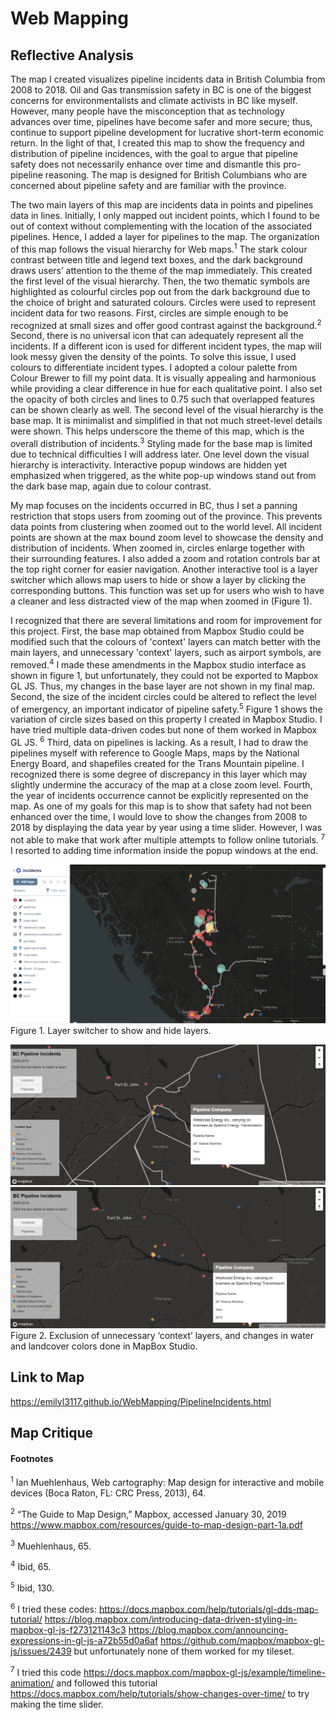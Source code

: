 # Web Mapping
## **Reflective Analysis**

The map I created visualizes pipeline incidents data in British Columbia from 2008 to 2018. Oil and Gas transmission safety in BC is one of the biggest concerns for environmentalists and climate activists in BC like myself. However, many people have the misconception that as technology advances over time, pipelines have become safer and more secure; thus, continue to support pipeline development for lucrative short-term economic return. In the light of that, I created this map to show the frequency and distribution of pipeline incidences, with the goal to argue that pipeline safety does not necessarily enhance over time and dismantle this pro-pipeline reasoning. The map is designed for British Columbians who are concerned about pipeline safety and are familiar with the province. 

The two main layers of this map are incidents data in points and pipelines data in lines. Initially, I only mapped out incident points, which I found to be out of context without complementing with the location of the associated pipelines. Hence, I added a layer for pipelines to the map. The organization of this map follows the visual hierarchy for Web maps.<sup>1</sup>  The stark colour contrast between title and legend text boxes, and the dark background draws users’ attention to the theme of the map immediately. This created the first level of the visual hierarchy. Then, the two thematic symbols are highlighted as colourful circles pop out from the dark background due to the choice of bright and saturated colours. Circles were used to represent incident data for two reasons. First, circles are simple enough to be recognized at small sizes and offer good contrast against the background.<sup>2</sup>  Second, there is no universal icon that can adequately represent all the incidents. If a different icon is used for different incident types, the map will look messy given the density of the points. To solve this issue, I used colours to differentiate incident types. I adopted a colour palette from Colour Brewer to fill my point data. It is visually appealing and harmonious while providing a clear difference in hue for each qualitative point. I also set the opacity of both circles and lines to 0.75 such that overlapped features can be shown clearly as well. The second level of the visual hierarchy is the base map. It is minimalist and simplified in that not much street-level details were shown. This helps underscore the theme of this map, which is the overall distribution of incidents.<sup>3</sup> Styling made for the base map is limited due to technical difficulties I will address later. One level down the visual hierarchy is interactivity. Interactive popup windows are hidden yet emphasized when triggered, as the white pop-up windows stand out from the dark base map, again due to colour contrast. 

My map focuses on the incidents occurred in BC, thus I set a panning restriction that stops users from zooming out of the province. This prevents data points from clustering when zoomed out to the world level. All incident points are shown at the max bound zoom level to showcase the density and distribution of incidents. When zoomed in, circles enlarge together with their surrounding features. I also added a zoom and rotation controls bar at the top right corner for easier navigation. Another interactive tool is a layer switcher which allows map users to hide or show a layer by clicking the corresponding buttons. This function was set up for users who wish to have a cleaner and less distracted view of the map when zoomed in (Figure 1). 


I recognized that there are several limitations and room for improvement for this project. First, the base map obtained from Mapbox Studio could be modified such that the colours of 'context' layers can match better with the main layers, and unnecessary 'context' layers, such as airport symbols, are removed.<sup>4</sup> I made these amendments in the Mapbox studio interface as shown in figure 1, but unfortunately, they could not be exported to Mapbox GL JS. Thus, my changes in the base layer are not shown in my final map. Second, the size of the incident circles could be altered to reflect the level of emergency, an important indicator of pipeline safety.<sup>5</sup> Figure 1 shows the variation of circle sizes based on this property I created in Mapbox Studio. I have tried multiple data-driven codes but none of them worked in Mapbox GL JS. <sup>6</sup> Third, data on pipelines is lacking. As a result, I had to draw the pipelines myself with reference to Google Maps, maps by the National Energy Board, and shapefiles created for the Trans Mountain pipeline. I recognized there is some degree of discrepancy in this layer which may slightly undermine the accuracy of the map at a close zoom level. Fourth, the year of incidents occurrence cannot be explicitly represented on the map. As one of my goals for this map is to show that safety had not been enhanced over the time, I would love to show the changes from 2008 to 2018 by displaying the data year by year using a time slider. However, I was not able to make that work after multiple attempts to follow online tutorials. <sup>7</sup> I resorted to adding time information inside the popup windows at the end.



![Emily Screenshot](MapboxStudio.png)
Figure 1. Layer switcher to show and hide layers.


![Emily Screenshot](layerSwticher_1.png)
![Emily Screenshot](layerSwticher_2.png) 
Figure 2. Exclusion of unnecessary ‘context’ layers, and changes in water and landcover colors done in MapBox Studio.

      
## **Link to Map**

https://emilyl3117.github.io/WebMapping/PipelineIncidents.html

## **Map Critique**

#### Footnotes

<sup>1</sup> Ian Muehlenhaus, Web cartography: Map design for interactive and mobile devices (Boca Raton, FL: CRC Press, 2013), 64. 

<sup>2</sup> “The Guide to Map Design,” Mapbox, accessed January 30, 2019 https://www.mapbox.com/resources/guide-to-map-design-part-1a.pdf 

<sup>3</sup> Muehlenhaus, 65.

<sup>4</sup> Ibid, 65.

<sup>5</sup> Ibid, 130.

<sup>6</sup> I tried these codes: https://docs.mapbox.com/help/tutorials/gl-dds-map-tutorial/ 
https://blog.mapbox.com/introducing-data-driven-styling-in-mapbox-gl-js-f273121143c3 
https://blog.mapbox.com/announcing-expressions-in-gl-js-a72b55d0a6af https://github.com/mapbox/mapbox-gl-js/issues/2439 but unfortunately none of them worked for my tileset.

<sup>7</sup> I tried this code https://docs.mapbox.com/mapbox-gl-js/example/timeline-animation/  and followed this tutorial https://docs.mapbox.com/help/tutorials/show-changes-over-time/ to try making the time slider. 


